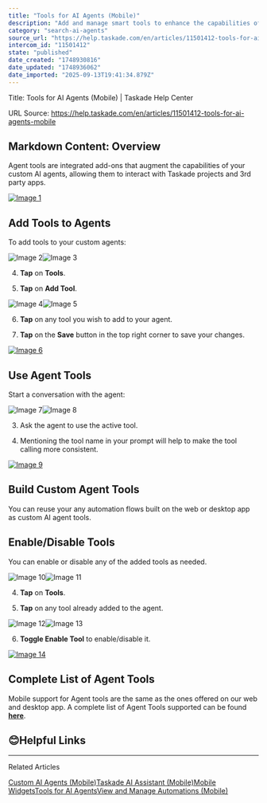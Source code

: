 ```yaml
---
title: "Tools for AI Agents (Mobile)"
description: "Add and manage smart tools to enhance the capabilities of your custom AI agents on the go."
category: "search-ai-agents"
source_url: "https://help.taskade.com/en/articles/11501412-tools-for-ai-agents-mobile"
intercom_id: "11501412"
state: "published"
date_created: "1748930816"
date_updated: "1748936062"
date_imported: "2025-09-13T19:41:34.879Z"
---
```


Title: Tools for AI Agents (Mobile) | Taskade Help Center

URL Source: https://help.taskade.com/en/articles/11501412-tools-for-ai-agents-mobile

Markdown Content:
Overview
--------

Agent tools are integrated add-ons that augment the capabilities of your custom AI agents, allowing them to interact with Taskade projects and 3rd party apps.

[![Image 1](https://downloads.intercomcdn.com/i/o/plyqw4hf/1553133899/67a2a9b48665c1e00ff16ff6286a/Tool+Manage+B.jpg?expires=1757794500&signature=016f151fc89aa96984be960468cad7f9b8b7dc05b4236843cc6780fc92e42e3a&req=dSUiFch9nolWUPMW1HO4zR1cRRM0hvHC7Qmu%2BGdHzdFIYB8lbwr%2BFMWXwE8r%0AogA51252rBXXIuM1Zbo%3D%0A)](https://downloads.intercomcdn.com/i/o/plyqw4hf/1553133899/67a2a9b48665c1e00ff16ff6286a/Tool+Manage+B.jpg?expires=1757794500&signature=016f151fc89aa96984be960468cad7f9b8b7dc05b4236843cc6780fc92e42e3a&req=dSUiFch9nolWUPMW1HO4zR1cRRM0hvHC7Qmu%2BGdHzdFIYB8lbwr%2BFMWXwE8r%0AogA51252rBXXIuM1Zbo%3D%0A)

Add Tools to Agents
-------------------

To add tools to your custom agents:

![Image 2](https://downloads.intercomcdn.com/i/o/plyqw4hf/1553139258/945d905b24e2b9aff2fd1c2e11da/Agents+tab+B.jpg?expires=1757916000&signature=7634c3e26179c60f6bae516abfeb73b45f886a533288152d4e3f6b53aae1eb60&req=dSUiFch9lINaUfMW3Hu4gQIKZcZ7TgnOl%2BcmOdaXlZ0xpwBu%2FPNIOpS%2Bvh8v%0AFA%3D%3D%0A)![Image 3](https://downloads.intercomcdn.com/i/o/plyqw4hf/1553139405/d90be8a0e7e023ba36f16bd63172/A+Triple+Dot+B.jpg?expires=1757916000&signature=2c8d325c94d05a35c7dc74544836f3d4854adb2355b5039ade31bd4b178a687a&req=dSUiFch9lIVfXPMW3Hu4gWkZ%2F4KrGoDl4nHv%2BhHnxHQho7T465KzfGf49ecT%0AoQ%3D%3D%0A)

4. **Tap** on **Tools**.

5. **Tap** on **Add Tool**.

![Image 4](https://downloads.intercomcdn.com/i/o/plyqw4hf/1553141124/1f2e492f05700eb5f3dc6db0446e/Tools+m+B.jpg?expires=1757916000&signature=fc9747a885536d5f837c47510649bd95bc608a62f83413cd9857b299e325be20&req=dSUiFch6nIBdXfMW3Hu4gTtK20GOypcC074J3hPu8Y1wj4U%2BFs7Dc0IIDSPu%0AwA%3D%3D%0A)![Image 5](https://downloads.intercomcdn.com/i/o/plyqw4hf/1553142194/f9c45e504a110912d06fef75f65e/Add+Tool+m+B.jpg?expires=1757916000&signature=3f3e744e37b63a59f2860e9b7cacff64bb930a175f961277c1cbda21e0813201&req=dSUiFch6n4BWXfMW3Hu4gbP%2FI%2BbVtb2v06enbxLfEORLOuuj4oiXN3q5MnXJ%0Afw%3D%3D%0A)

6. **Tap** on any tool you wish to add to your agent.

7. **Tap** on the **Save** button in the top right corner to save your changes.

[![Image 6](https://downloads.intercomcdn.com/i/o/plyqw4hf/1553143218/e72f52c399b16517b6a6dba573a3/Tool+choose+M+B.jpg?expires=1757794500&signature=776fdf8e0946642c7f378ac42306b4264554d88ef4195ba7c78f9e47adfdc2f1&req=dSUiFch6noNeUfMW1HO4zTBP3tSANCKFXf0Jov4ix656Je1KLBXBcZb6AX55%0AI3Q7UUIeP9Or7topyE4%3D%0A)](https://downloads.intercomcdn.com/i/o/plyqw4hf/1553143218/e72f52c399b16517b6a6dba573a3/Tool+choose+M+B.jpg?expires=1757794500&signature=776fdf8e0946642c7f378ac42306b4264554d88ef4195ba7c78f9e47adfdc2f1&req=dSUiFch6noNeUfMW1HO4zTBP3tSANCKFXf0Jov4ix656Je1KLBXBcZb6AX55%0AI3Q7UUIeP9Or7topyE4%3D%0A)

Use Agent Tools
---------------

Start a conversation with the agent:

![Image 7](https://downloads.intercomcdn.com/i/o/plyqw4hf/1553145676/6ef396c228d4cca2e054a0e8be60/Agents+tab+B.jpg?expires=1757916000&signature=38853ecf072a577f769e6ca2036566ff80917c54b28b9d68b55ff54323c12a60&req=dSUiFch6mIdYX%2FMW3Hu4gQMvYG%2Bqe77FEfy2pAZQxdzxIkS6ErdT0RIIq4qb%0AKw%3D%3D%0A)![Image 8](https://downloads.intercomcdn.com/i/o/plyqw4hf/1553146091/c657d4031d353b44122914e4c38d/Agent+Tab+in+B.jpg?expires=1757916000&signature=d50ec5f561797f2a48db3341fa33ae54056e2716817c1d37983ae44f3055a9f0&req=dSUiFch6m4FWWPMW3Hu4gYBsQ9em29xUamAtqxA%2B%2F1Whqct3aJC%2FJ6JERFpU%0AlA%3D%3D%0A)

3. Ask the agent to use the active tool.

4. Mentioning the tool name in your prompt will help to make the tool calling more consistent.

[![Image 9](https://downloads.intercomcdn.com/i/o/plyqw4hf/1553147100/4f04f5344cc4f7885b17ce6addfc/Talk+to+agent+B.jpg?expires=1757794500&signature=a36990b1db45134cdaa74e480f53bc3c64387da43816522a674b8927cb754b30&req=dSUiFch6moBfWfMW1HO4zQM7qUk2gdoaicUJxkIZBGJCJdA5qVP1xGc4TDcP%0Ax5340PRDiX%2FowbogU9A%3D%0A)](https://downloads.intercomcdn.com/i/o/plyqw4hf/1553147100/4f04f5344cc4f7885b17ce6addfc/Talk+to+agent+B.jpg?expires=1757794500&signature=a36990b1db45134cdaa74e480f53bc3c64387da43816522a674b8927cb754b30&req=dSUiFch6moBfWfMW1HO4zQM7qUk2gdoaicUJxkIZBGJCJdA5qVP1xGc4TDcP%0Ax5340PRDiX%2FowbogU9A%3D%0A)

Build Custom Agent Tools
------------------------

You can reuse your any automation flows built on the web or desktop app as custom AI agent tools.

Enable/Disable Tools
--------------------

You can enable or disable any of the added tools as needed.

![Image 10](https://downloads.intercomcdn.com/i/o/plyqw4hf/1553148534/72c59e09f24c935bb5e5c23b5372/Agents+tab+B.jpg?expires=1757916000&signature=1ae2b912e6a6de73a387d92ce7b536e1dce9d342cee1de868bcfee96a8d233ab&req=dSUiFch6lYRcXfMW3Hu4gXp5JrCA7kMt1hajByh9l2OgXVcfJc%2FQwll6qFuX%0AnA%3D%3D%0A)![Image 11](https://downloads.intercomcdn.com/i/o/plyqw4hf/1553148657/5c8cd2d0b27a6957000a396f0288/A+Triple+Dot+B.jpg?expires=1757916000&signature=33c1b641e440fcecc6bf79344147795da3f9679ef13dbc65fda35d7546986626&req=dSUiFch6lYdaXvMW3Hu4gT4USh0pZxeuC%2FtlKL%2FuA34RU%2FIjumRWRAOtVsRx%0Abg%3D%3D%0A)

4. **Tap** on **Tools**.

5. **Tap** on any tool already added to the agent.

![Image 12](https://downloads.intercomcdn.com/i/o/plyqw4hf/1553149139/4830a4a420d6a3bcca719591c855/Tools+m+B.jpg?expires=1757916000&signature=cd6075a9ac529cfb83b4925d859397e92645fda611da08a9b4e26c37a5a7a6ff&req=dSUiFch6lIBcUPMW3Hu4gTV3zIwZ1AglddyV47Egpo7xgq4kiA1puFVrneLb%0Axg%3D%3D%0A)![Image 13](https://downloads.intercomcdn.com/i/o/plyqw4hf/1553149825/e03c5c5c108fc2800ee689aec94c/Add+Tool+m.jpg?expires=1757916000&signature=4db28d496d1980dd7b972b0669e08cb8a7b39f281ad5aee0329a9d8d509b5e5b&req=dSUiFch6lIldXPMW3Hu4gc76oOs2EQ%2BCmPed1HNMtj8gvaoRXLc9%2F5nqAMX7%0A6w%3D%3D%0A)

6. **Toggle Enable Tool** to enable/disable it.

[![Image 14](https://downloads.intercomcdn.com/i/o/plyqw4hf/1553150647/07778cdcf7ce622e7e4d11d72fbb/Toggle+Tool+B.jpg?expires=1757794500&signature=7d563c5beb4f324ea67eaec965d4165fc027a6f2ccf4e455f30d5cc162ca033e&req=dSUiFch7nYdbXvMW1HO4zfjvALFg37uhA8x6e%2Bi3hoY478Wnt0lB%2Bau0sdDI%0AKra%2FiIhOB9C9jNNviWc%3D%0A)](https://downloads.intercomcdn.com/i/o/plyqw4hf/1553150647/07778cdcf7ce622e7e4d11d72fbb/Toggle+Tool+B.jpg?expires=1757794500&signature=7d563c5beb4f324ea67eaec965d4165fc027a6f2ccf4e455f30d5cc162ca033e&req=dSUiFch7nYdbXvMW1HO4zfjvALFg37uhA8x6e%2Bi3hoY478Wnt0lB%2Bau0sdDI%0AKra%2FiIhOB9C9jNNviWc%3D%0A)

Complete List of Agent Tools
----------------------------

Mobile support for Agent tools are the same as the ones offered on our web and desktop app. A complete list of Agent Tools supported can be found **[here](https://help.taskade.com/en/articles/9314171-tools-for-ai-agents)**.

😊**Helpful Links**
-------------------

* * *

Related Articles

[Custom AI Agents (Mobile)](https://help.taskade.com/en/articles/8958567-custom-ai-agents-mobile)[Taskade AI Assistant (Mobile)](https://help.taskade.com/en/articles/8958572-taskade-ai-assistant-mobile)[Mobile Widgets](https://help.taskade.com/en/articles/8958577-mobile-widgets)[Tools for AI Agents](https://help.taskade.com/en/articles/9314171-tools-for-ai-agents)[View and Manage Automations (Mobile)](https://help.taskade.com/en/articles/11461726-view-and-manage-automations-mobile)
